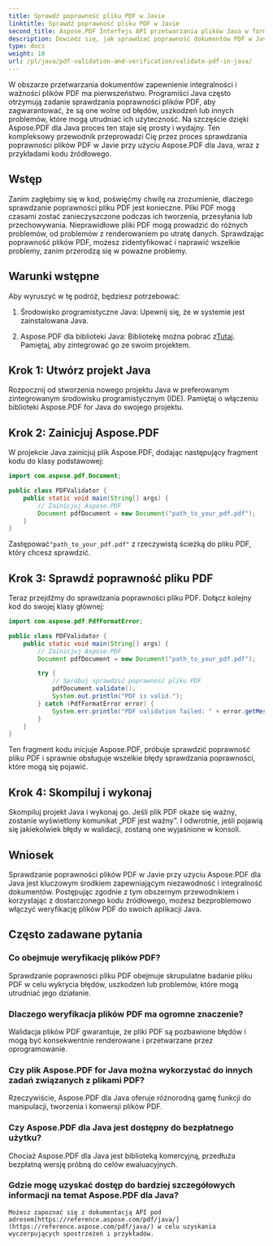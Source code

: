 ```yaml
---
title: Sprawdź poprawność pliku PDF w Javie
linktitle: Sprawdź poprawność pliku PDF w Javie
second_title: Aspose.PDF Interfejs API przetwarzania plików Java w formacie Java
description: Dowiedz się, jak sprawdzać poprawność dokumentów PDF w Javie przy użyciu Aspose.PDF, zapewniając integralność i zgodność plików PDF.
type: docs
weight: 10
url: /pl/java/pdf-validation-and-verification/validate-pdf-in-java/
---
```


W obszarze przetwarzania dokumentów zapewnienie integralności i ważności plików PDF ma pierwszeństwo. Programiści Java często otrzymują zadanie sprawdzania poprawności plików PDF, aby zagwarantować, że są one wolne od błędów, uszkodzeń lub innych problemów, które mogą utrudniać ich użyteczność. Na szczęście dzięki Aspose.PDF dla Java proces ten staje się prosty i wydajny. Ten kompleksowy przewodnik przeprowadzi Cię przez proces sprawdzania poprawności plików PDF w Javie przy użyciu Aspose.PDF dla Java, wraz z przykładami kodu źródłowego.

## Wstęp

Zanim zagłębimy się w kod, poświęćmy chwilę na zrozumienie, dlaczego sprawdzanie poprawności pliku PDF jest konieczne. Pliki PDF mogą czasami zostać zanieczyszczone podczas ich tworzenia, przesyłania lub przechowywania. Nieprawidłowe pliki PDF mogą prowadzić do różnych problemów, od problemów z renderowaniem po utratę danych. Sprawdzając poprawność plików PDF, możesz zidentyfikować i naprawić wszelkie problemy, zanim przerodzą się w poważne problemy.

## Warunki wstępne

Aby wyruszyć w tę podróż, będziesz potrzebować:

1. Środowisko programistyczne Java: Upewnij się, że w systemie jest zainstalowana Java.

2.  Aspose.PDF dla biblioteki Java: Bibliotekę można pobrać z[Tutaj](https://releases.aspose.com/pdf/java/). Pamiętaj, aby zintegrować go ze swoim projektem.

## Krok 1: Utwórz projekt Java

Rozpocznij od stworzenia nowego projektu Java w preferowanym zintegrowanym środowisku programistycznym (IDE). Pamiętaj o włączeniu biblioteki Aspose.PDF for Java do swojego projektu.

## Krok 2: Zainicjuj Aspose.PDF

W projekcie Java zainicjuj plik Aspose.PDF, dodając następujący fragment kodu do klasy podstawowej:

```java
import com.aspose.pdf.Document;

public class PDFValidator {
    public static void main(String[] args) {
        // Zainicjuj Aspose.PDF
        Document pdfDocument = new Document("path_to_your_pdf.pdf");
    }
}
```

 Zastępować`"path_to_your_pdf.pdf"` z rzeczywistą ścieżką do pliku PDF, który chcesz sprawdzić.

## Krok 3: Sprawdź poprawność pliku PDF

Teraz przejdźmy do sprawdzania poprawności pliku PDF. Dołącz kolejny kod do swojej klasy głównej:

```java
import com.aspose.pdf.PdfFormatError;

public class PDFValidator {
    public static void main(String[] args) {
        // Zainicjuj Aspose.PDF
        Document pdfDocument = new Document("path_to_your_pdf.pdf");

        try {
            // Spróbuj sprawdzić poprawność pliku PDF
            pdfDocument.validate();
            System.out.println("PDF is valid.");
        } catch (PdfFormatError error) {
            System.err.println("PDF validation failed: " + error.getMessage());
        }
    }
}
```

Ten fragment kodu inicjuje Aspose.PDF, próbuje sprawdzić poprawność pliku PDF i sprawnie obsługuje wszelkie błędy sprawdzania poprawności, które mogą się pojawić.

## Krok 4: Skompiluj i wykonaj

Skompiluj projekt Java i wykonaj go. Jeśli plik PDF okaże się ważny, zostanie wyświetlony komunikat „PDF jest ważny”. I odwrotnie, jeśli pojawią się jakiekolwiek błędy w walidacji, zostaną one wyjaśnione w konsoli.

## Wniosek

Sprawdzanie poprawności plików PDF w Javie przy użyciu Aspose.PDF dla Java jest kluczowym środkiem zapewniającym niezawodność i integralność dokumentów. Postępując zgodnie z tym obszernym przewodnikiem i korzystając z dostarczonego kodu źródłowego, możesz bezproblemowo włączyć weryfikację plików PDF do swoich aplikacji Java.


## Często zadawane pytania

### Co obejmuje weryfikację plików PDF?
   Sprawdzanie poprawności pliku PDF obejmuje skrupulatne badanie pliku PDF w celu wykrycia błędów, uszkodzeń lub problemów, które mogą utrudniać jego działanie.

### Dlaczego weryfikacja plików PDF ma ogromne znaczenie?
   Walidacja plików PDF gwarantuje, że pliki PDF są pozbawione błędów i mogą być konsekwentnie renderowane i przetwarzane przez oprogramowanie.

### Czy plik Aspose.PDF for Java można wykorzystać do innych zadań związanych z plikami PDF?
   Rzeczywiście, Aspose.PDF dla Java oferuje różnorodną gamę funkcji do manipulacji, tworzenia i konwersji plików PDF.

### Czy Aspose.PDF dla Java jest dostępny do bezpłatnego użytku?
   Chociaż Aspose.PDF dla Java jest biblioteką komercyjną, przedłuża bezpłatną wersję próbną do celów ewaluacyjnych.

### Gdzie mogę uzyskać dostęp do bardziej szczegółowych informacji na temat Aspose.PDF dla Java?
    Możesz zapoznać się z dokumentacją API pod adresem[https://reference.aspose.com/pdf/java/](https://reference.aspose.com/pdf/java/) w celu uzyskania wyczerpujących spostrzeżeń i przykładów.